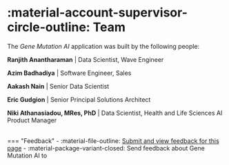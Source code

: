 # :material-account-supervisor-circle-outline: Team 

The *Gene Mutation AI* application was built by the following people:

**Ranjith Anantharaman** | Data Scientist, Wave Engineer

**Azim Badhadiya** | Software Engineer, Sales

**Aakash Nain** | Senior Data Scientist

**Eric Gudgion** | Senior Principal Solutions Architect

**Niki Athanasiadou, MRes, PhD** | Data Scientist, Health and Life Sciences AI Product Manager

 







<br>
=== "Feedback"
    - :material-file-outline: <a href="https://github.com/h2oai/h2o-health/issues/new?assignees=5675sp&labels=chos%2Fdocumentation&template=chos_documentation_feedback.md&title=%5BCHOS+DOCS%5D" target="_blank">Submit and view feedback for this page</a>
    - :material-package-variant-closed: Send feedback about Gene Mutation AI to <niki.athanasiadou@h2o.ai>